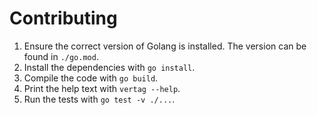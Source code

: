 # Contributing

1. Ensure the correct version of Golang is installed. The version can be found in `./go.mod`.
1. Install the dependencies with `go install`.
1. Compile the code with `go build`.
1. Print the help text with `vertag --help`.
1. Run the tests with `go test -v ./...`.
